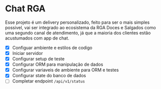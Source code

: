 # Chat RGA

Esse projeto é um delivery personalizado, feito para ser o mais simples possivel,
vai ser integrado ao ecosistema da RGA Doces e Salgados como uma segundo canal de
atendimento, já que a maioria dos clientes estão acustumados com app de chat.

- [x] Configuar ambiente e estilos de codigo
- [x] Iniciar servidor
- [x] Configurar setup de teste
- [x] Configurar ORM para manipulação de dados
- [x] Configurar variaveis de ambiente para ORM e testes
- [x] Configurar state do banco de dados
- [ ] Completar endpoint `/api/v1/status`
